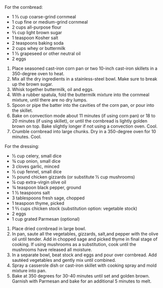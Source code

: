 <p><div class="strong">For the cornbread:</div></p>

<ul>
  <li>1 ⅓ cup coarse-grind cornmeal
  <li>1 cup fine or medium-grind cornmeal
  <li>2 cups all-purpose flour
  <li>⅔ cup light brown sugar
  <li>1 teaspoon Kosher salt
  <li>2 teaspoons baking soda
  <li>2 cups whey or buttermilk
  <li>1 ⅓ grapeseed or other neutral oil
  <li>2 eggs
</ul>

<ol>
  <li>Place seasoned cast-iron corn pan or two 10-inch cast-iron skillets in a 350-degree oven to heat.
  <li>Mix all the dry ingredients in a stainless-steel bowl. Make sure to break up the brown sugar.
  <li>Whisk together buttermilk, oil and eggs.
  <li>With a rubber spatula, fold the buttermilk mixture into the cornmeal mixture, until there are no dry lumps.
  <li>Spoon or pipe the batter into the cavities of the corn pan, or pour into the skillet.
  <li>Bake on convection mode about 11 minutes (if using corn pan) or 18 to 20 minutes (if using skillet), or until the cornbread is lightly golden brown on top. Bake slightly longer if not using a convection oven. Cool. 
  <li>Crumble cornbread into large chunks. Dry in a 350-degree oven for 10 minutes. Cool. 
</ol>

<div class="strong">For the dressing:</div>
<ul>
  <li>½ cup celery, small dice
  <li>¾ cup onion, small dice
  <li>3 cloves garlic, minced
  <li>½ cup fennel, small dice
  <li>⅓ pound chicken gizzards (or substitute ½ cup mushrooms)
  <li>¼ cup extra-virgin olive oil
  <li>¾ teaspoon black pepper, ground
  <li>1 ½ teaspoons salt
  <li>3 tablespoons fresh sage, chopped
  <li>1 teaspoon thyme, picked
  <li>1 ⅔ cups chicken stock (substitution option: vegetable stock) 
  <li>2 eggs
  <li>1 cup grated Parmesan (optional)
</ul>

<ol>
  <li>Place dried cornbread in large bowl.
  <li>In pan, saute all the vegetables, gizzards, salt,and pepper with the olive oil until tender. Add in chopped sage and picked thyme in final stage of cooking. If using mushrooms as a substitution, cook until the mushrooms have released all moisture. 
  <li>In a separate bowl, beat stock and eggs and pour over cornbread. Add sautéed vegetables and gently mix until combined.
  <li>Spray a casserole dish or cast-iron skillet with cooking spray and mold mixture into pan.
  <li>Bake at 350 degrees for 30-40 minutes until set and golden brown. Garnish with Parmesan and bake for an additional 5 minutes to melt. 
</ol>

